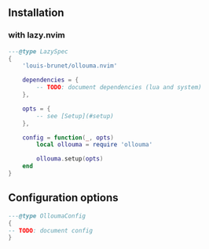 ## Installation

### with lazy.nvim

```lua
---@type LazySpec
{
    'louis-brunet/ollouma.nvim'

    dependencies = {
        -- TODO: document dependencies (lua and system)
    },

    opts = {
        -- see [Setup](#setup)
    },

    config = function(_, opts)
        local ollouma = require 'ollouma'

        ollouma.setup(opts)
    end
}
```

## Configuration options

```lua
---@type OlloumaConfig
{
-- TODO: document config
}
```


